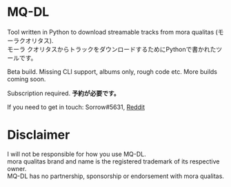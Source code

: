 # MQ-DL
Tool written in Python to download streamable tracks from mora qualitas (モーラクオリタス).   
モーラ クオリタスからトラックをダウンロードするためにPythonで書かれたツールです。 

Beta build. Missing CLI support, albums only, rough code etc. More builds coming soon.   

Subscription required.
**予約が必要です。**

If you need to get in touch: Sorrow#5631, [Reddit](https://www.reddit.com/user/Sorrow446)

# Disclaimer
I will not be responsible for how you use MQ-DL.    
mora qualitas brand and name is the registered trademark of its respective owner.    
MQ-DL has no partnership, sponsorship or endorsement with mora qualitas.    
